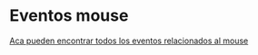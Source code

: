 # Eventos mouse

[Aca pueden encontrar todos los eventos relacionados al mouse](https://developer.mozilla.org/en-US/docs/Web/API/Element#mouse_events)